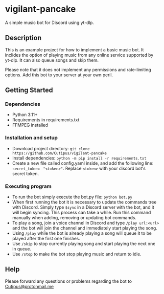 # vigilant-pancake
A simple music bot for Discord using yt-dlp.

## Description
This is an example project for how to implement a basic music bot. It inclides the option of playing music from any online service supported by yt-dlp. It can also queue songs and skip them.

Please note that it does not implement any permissions and rate-limiting options. Add this bot to your server at your own peril. 

## Getting Started
### Dependencies
* Python 3.11+
* Requirements in requirements.txt
* FFMPEG installed

### Installation and setup
* Download project directory: `git clone https://github.com/Cutipus/vigilant-pancake`
* Install dependencies: `python -m pip install -r requirements.txt`
* Create a new file called config.yaml inside, and add the following line: `secret_token: "<token>"`. Replace `<token>` with your discord bot's secret token.

### Executing program
* To run the bot simply execute the bot.py file: `python bot.py`
* When first running the bot it is necessary to update the commands tree with Discord. Simply type `$sync` in a Discord server with the bot, and it will begin syncing. This process can take a while. Run this command manually when adding, removing or updating bot commands.
* To play a song, join a voice channel in Discord and type `/play url:<url>` and the bot will join the channel and immediately start playing the song.
* Using `/play` while the bot is already playing a song will queue it to be played after the first one finishes.
* Use `/skip` to stop currently playing song and start playing the next one in queue.
* Use `/stop` to make the bot stop playing music and return to idle.

## Help
Please forward any questions or problems regarding the bot to Cutipus@protonmail.me
